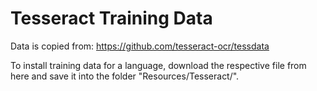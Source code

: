 # Tesseract Training Data

Data is copied from: https://github.com/tesseract-ocr/tessdata

To install training data for a language, download the respective file from here and save it into the folder "Resources/Tesseract/".
